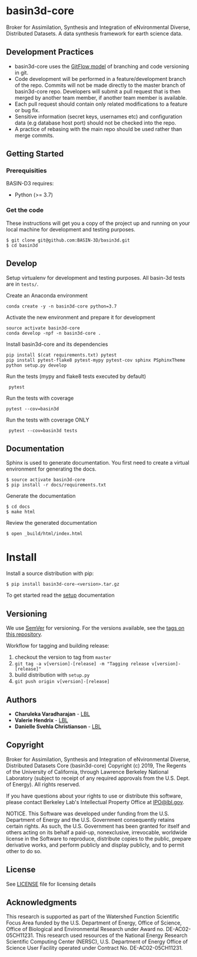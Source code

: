 # basin3d-core
Broker for Assimilation, Synthesis and Integration of eNvironmental Diverse, Distributed Datasets.
A data synthesis framework for earth science data.


## Development Practices

* basin3d-core uses the [GitFlow model](https://datasift.github.io/gitflow/IntroducingGitFlow.html) 
  of branching and code versioning in git. 
* Code development will be performed in a feature/development branch of the repo. Commits will not be made directly to the master branch of basin3d-core repo.  Developers will submit a pull request that is then merged by another team member, if another team member is available.
* Each pull request should contain only related modifications to a feature or bug fix.  
* Sensitive information (secret keys, usernames etc) and configuration data (e.g database host port) should not be checked into the repo.
* A practice of rebasing with the main repo should be used rather than merge commits.  

## Getting Started

### Prerequisities
BASIN-D3  requires:

* Python (>= 3.7)


### Get the code

These instructions will get you a copy of the project up and running on your local machine for 
development and testing purposes. 

    $ git clone git@github.com:BASIN-3D/basin3d.git
    $ cd basin3d
    

## Develop
Setup virtualenv for development and testing purposes. All basin-3d tests
are in `tests/`.
  
Create an Anaconda environment

    conda create -y -n basin3d-core python=3.7
	
Activate the new environment and prepare it for development

	source activate basin3d-core
	conda develop -npf -n basin3d-core .

Install  basin3d-core and its dependencies

	pip install $(cat requirements.txt) pytest
	pip install pytest-flake8 pytest-mypy pytest-cov sphinx PSphinxTheme
	python setup.py develop
	
Run the tests (mypy and flake8 tests executed by default)

     pytest 
     
Run the tests with coverage

    pytest --cov=basin3d
     
Run the tests with coverage ONLY

     pytest --cov=basin3d tests
    

## Documentation
Sphinx is used to generate documentation. You first need
to create a virtual environment for generating the docs.

    $ source activate basin3d-core
    $ pip install -r docs/requirements.txt
    
Generate the documentation
   
    $ cd docs
    $ make html

Review the generated documentation

    $ open _build/html/index.html

# Install

 
Install a source distribution with pip:

    $ pip install basin3d-core-<version>.tar.gz
    
To get started read the [setup](docs/getting_started.rst) documentation

## Versioning

We use [SemVer](http://semver.org/) for versioning. For the versions available, 
see the [tags on this repository](https://github.com/Watershed-Function-SFA/basin3d-core/tags). 

Workflow for tagging and building release:

1. checkout the version to tag from `master`
1. `git tag -a v[version]-[release] -m "Tagging release v[version]-[release]"`
1. build distribution with `setup.py`
1. `git push origin v[version]-[release]`

## Authors

* **Charuleka Varadharajan** - [LBL](http://eesa.lbl.gov/profiles/charuleka-varadharajan/)
* **Valerie Hendrix**  - [LBL](https://dst.lbl.gov/people.php?p=ValHendrix)
* **Danielle Svehla Christianson** - [LBL](https://crd.lbl.gov/departments/data-science-and-technology/uss/staff/danielle-christianson/)


## Copyright

Broker for Assimilation, Synthesis and Integration of eNvironmental Diverse, Distributed Datasets Core  (basin3d-core) Copyright (c) 2019, The
Regents of the University of California, through Lawrence Berkeley National
Laboratory (subject to receipt of any required approvals from the U.S.
Dept. of Energy).  All rights reserved.

If you have questions about your rights to use or distribute this software,
please contact Berkeley Lab's Intellectual Property Office at
IPO@lbl.gov.

NOTICE.  This Software was developed under funding from the U.S. Department
of Energy and the U.S. Government consequently retains certain rights.  As
such, the U.S. Government has been granted for itself and others acting on
its behalf a paid-up, nonexclusive, irrevocable, worldwide license in the
Software to reproduce, distribute copies to the public, prepare derivative
works, and perform publicly and display publicly, and to permit other to do
so.

## License

See [LICENSE](LICENSE) file for licensing details

## Acknowledgments

This research is supported as part of the Watershed Function Scientific Focus Area funded by the U.S. Department of Energy, Office of Science, Office of Biological and Environmental Research under Award no. DE-AC02-05CH11231. This research used resources of the National Energy Research Scientific Computing Center (NERSC), U.S. Department of Energy Office of Science User Facility operated under Contract No. DE-AC02-05CH11231. 
